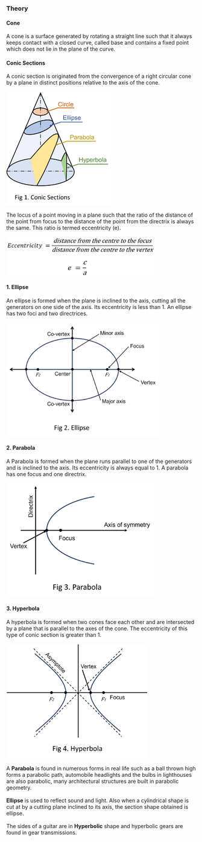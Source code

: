 ### Theory

#### Cone
A cone is a surface generated by rotating a straight line such that it always keeps contact with a closed curve, called base and contains a fixed point which does not lie in the plane of the curve.

#### Conic Sections
A conic section is originated from the convergence of a right circular cone by a plane in distinct positions relative to the axis of the cone.<br><br>
<img src="images/conic_section.png" alt="Conic Sections" height = 300><br>

The locus of a point moving in a plane such that the ratio of the distance of the point from focus to the distance of the point from the directrix is always the same. This ratio is termed eccentricity (e).<br><br>
<img src="images/eccentricity.png" alt="eccentricity" height = 100><br>
#### 1. Ellipse
An ellipse is formed when the plane is inclined to the axis, cutting all the generators on one side of the axis. Its eccentricity is less than 1. An ellipse has two foci and two directrices.<br><br>
<img src="images/ellipse.png" alt="Ellipse" height = 300><br>
#### 2. Parabola
A Parabola is formed when the plane runs parallel to one of the generators and is inclined to the axis. Its eccentricity is always equal to 1. A parabola has one focus and one directrix.<br><br>
<img src="images/parabola.png" alt="Parabola" height = 300><br>
#### 3. Hyperbola
A hyperbola is formed when two cones face each other and are intersected by a plane that is parallel to the axes of the cone. The eccentricity of this type of conic section is greater than 1.<br><br>
<img src="images/hyperbola.png" alt="Hyperbola" height = 300><br><br>
A **Parabola** is found in numerous forms in real life such as a ball thrown high forms a parabolic path, automobile headlights and the bulbs in lighthouses are also parabolic, many architectural structures are built in parabolic geometry.<br><br> 
**Ellipse** is used to reflect sound and light. Also when a cylindrical shape is cut at by a cutting plane inclined to its axis, the section shape obtained is ellipse.<br><br>
The sides of a guitar are in **Hyperbolic** shape and hyperbolic gears are found in gear transmissions.
